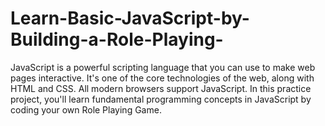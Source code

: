 # Learn-Basic-JavaScript-by-Building-a-Role-Playing-
JavaScript is a powerful scripting language that you can use to make web pages interactive. It's one of the core technologies of the web, along with HTML and CSS. All modern browsers support JavaScript.  In this practice project, you'll learn fundamental programming concepts in JavaScript by coding your own Role Playing Game. 
